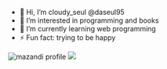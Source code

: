 - 👋 Hi, I’m cloudy_seul @daseul95
- 👀 I’m interested in programming and books
- 🌱 I’m currently learning web programming
- ⚡ Fun fact: trying to be happy


![mazandi profile](http://mazandi.herokuapp.com/api?handle={Ruby2}&theme=cold)
<img src="http://mazandi.herokuapp.com/api?handle={Ruby2}&theme=cold"/>
